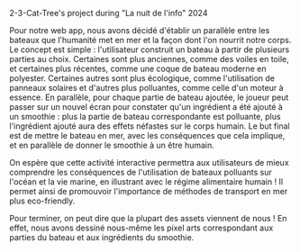 2-3-Cat-Tree's project during "La nuit de l'info" 2024

Pour notre web app, nous avons décidé d'établir un parallèle entre les bateaux
que l'humanité met en mer et la façon dont l'on nourrit notre corps.
Le concept est simple : l'utilisateur construit un bateau à partir de plusieurs
parties au choix. Certaines sont plus anciennes, comme des voiles en toile, et
certaines plus récentes, comme une coque de bateau moderne en polyester.
Certaines autres sont plus écologique, comme l'utilisation de panneaux solaires
et d'autres plus polluantes, comme celle d'un moteur à essence.
En parallèle, pour chaque partie de bateau ajoutée, le joueur peut passer sur un
nouvel écran pour constater qu'un ingrédient a été ajouté à un smoothie : plus
la partie de bateau correspondante est polluante, plus l'ingrédient ajouté aura
des effets néfastes sur le corps humain.
Le but final est de mettre le bateau en mer, avec les conséquences que cela
implique, et en parallèle de donner le smoothie à un être humain.

On espère que cette activité interactive permettra aux utilisateurs de
mieux comprendre les conséquences de l'utilisation de bateaux polluants sur
l'océan et la vie marine, en illustrant avec le régime alimentaire humain ! Il
permet ainsi de promouvoir l'importance de méthodes de transport en mer plus
eco-friendly.

Pour terminer, on peut dire que la plupart des assets viennent de nous ! En
effet, nous avons dessiné nous-même les pixel arts correspondant aux parties du
bateau et aux ingrédients du smoothie.

